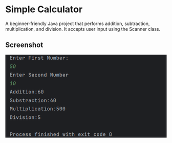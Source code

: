 # Simple Calculator

A beginner-friendly Java project that performs addition, subtraction, multiplication, and division.
It accepts user input using the Scanner class.

## Screenshot

![Calculator Output](Output.png)
